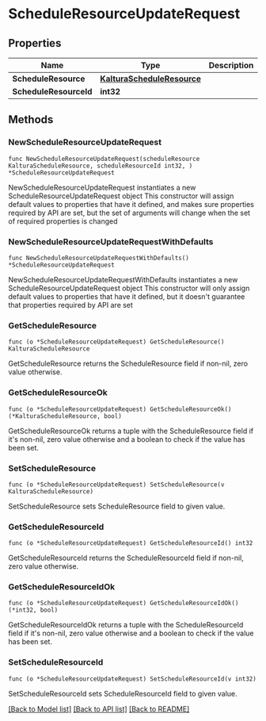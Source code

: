 # ScheduleResourceUpdateRequest

## Properties

Name | Type | Description | Notes
------------ | ------------- | ------------- | -------------
**ScheduleResource** | [**KalturaScheduleResource**](KalturaScheduleResource.md) |  | 
**ScheduleResourceId** | **int32** |  | 

## Methods

### NewScheduleResourceUpdateRequest

`func NewScheduleResourceUpdateRequest(scheduleResource KalturaScheduleResource, scheduleResourceId int32, ) *ScheduleResourceUpdateRequest`

NewScheduleResourceUpdateRequest instantiates a new ScheduleResourceUpdateRequest object
This constructor will assign default values to properties that have it defined,
and makes sure properties required by API are set, but the set of arguments
will change when the set of required properties is changed

### NewScheduleResourceUpdateRequestWithDefaults

`func NewScheduleResourceUpdateRequestWithDefaults() *ScheduleResourceUpdateRequest`

NewScheduleResourceUpdateRequestWithDefaults instantiates a new ScheduleResourceUpdateRequest object
This constructor will only assign default values to properties that have it defined,
but it doesn't guarantee that properties required by API are set

### GetScheduleResource

`func (o *ScheduleResourceUpdateRequest) GetScheduleResource() KalturaScheduleResource`

GetScheduleResource returns the ScheduleResource field if non-nil, zero value otherwise.

### GetScheduleResourceOk

`func (o *ScheduleResourceUpdateRequest) GetScheduleResourceOk() (*KalturaScheduleResource, bool)`

GetScheduleResourceOk returns a tuple with the ScheduleResource field if it's non-nil, zero value otherwise
and a boolean to check if the value has been set.

### SetScheduleResource

`func (o *ScheduleResourceUpdateRequest) SetScheduleResource(v KalturaScheduleResource)`

SetScheduleResource sets ScheduleResource field to given value.


### GetScheduleResourceId

`func (o *ScheduleResourceUpdateRequest) GetScheduleResourceId() int32`

GetScheduleResourceId returns the ScheduleResourceId field if non-nil, zero value otherwise.

### GetScheduleResourceIdOk

`func (o *ScheduleResourceUpdateRequest) GetScheduleResourceIdOk() (*int32, bool)`

GetScheduleResourceIdOk returns a tuple with the ScheduleResourceId field if it's non-nil, zero value otherwise
and a boolean to check if the value has been set.

### SetScheduleResourceId

`func (o *ScheduleResourceUpdateRequest) SetScheduleResourceId(v int32)`

SetScheduleResourceId sets ScheduleResourceId field to given value.



[[Back to Model list]](../README.md#documentation-for-models) [[Back to API list]](../README.md#documentation-for-api-endpoints) [[Back to README]](../README.md)


